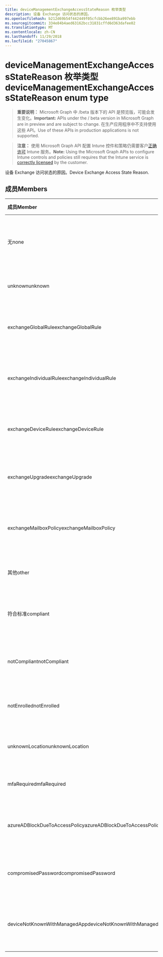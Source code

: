 ```yaml
---
title: deviceManagementExchangeAccessStateReason 枚举类型
description: 设备 Exchange 访问状态的原因。
ms.openlocfilehash: b212d69b54f442449f05cfcbb26ee891ba997ebb
ms.sourcegitcommit: 334e84b4aed63162bcc31831cffd6d363dafee02
ms.translationtype: MT
ms.contentlocale: zh-CN
ms.lasthandoff: 11/29/2018
ms.locfileid: "27045867"
---
```

# <a name="devicemanagementexchangeaccessstatereason-enum-type"></a><span data-ttu-id="55fb5-103">deviceManagementExchangeAccessStateReason 枚举类型</span><span class="sxs-lookup"><span data-stu-id="55fb5-103">deviceManagementExchangeAccessStateReason enum type</span></span>

> <span data-ttu-id="55fb5-104">**重要说明：** Microsoft Graph 中 /beta 版本下的 API 是预览版，可能会发生变化。</span><span class="sxs-lookup"><span data-stu-id="55fb5-104">**Important:** APIs under the / beta version in Microsoft Graph are in preview and are subject to change.</span></span> <span data-ttu-id="55fb5-105">在生产应用程序中不支持使用这些 API。</span><span class="sxs-lookup"><span data-stu-id="55fb5-105">Use of these APIs in production applications is not supported.</span></span>

> <span data-ttu-id="55fb5-106">**注意：** 使用 Microsoft Graph API 配置 Intune 控件和策略仍需要客户[正确许可](https://go.microsoft.com/fwlink/?linkid=839381) Intune 服务。</span><span class="sxs-lookup"><span data-stu-id="55fb5-106">**Note:** Using the Microsoft Graph APIs to configure Intune controls and policies still requires that the Intune service is [correctly licensed](https://go.microsoft.com/fwlink/?linkid=839381) by the customer.</span></span>

<span data-ttu-id="55fb5-107">设备 Exchange 访问状态的原因。</span><span class="sxs-lookup"><span data-stu-id="55fb5-107">Device Exchange Access State Reason.</span></span>
## <a name="members"></a><span data-ttu-id="55fb5-108">成员</span><span class="sxs-lookup"><span data-stu-id="55fb5-108">Members</span></span>
|<span data-ttu-id="55fb5-109">成员</span><span class="sxs-lookup"><span data-stu-id="55fb5-109">Member</span></span>|<span data-ttu-id="55fb5-110">值</span><span class="sxs-lookup"><span data-stu-id="55fb5-110">Value</span></span>|<span data-ttu-id="55fb5-111">说明</span><span class="sxs-lookup"><span data-stu-id="55fb5-111">Description</span></span>|
|:---|:---|:---|
|<span data-ttu-id="55fb5-112">无</span><span class="sxs-lookup"><span data-stu-id="55fb5-112">none</span></span>|<span data-ttu-id="55fb5-113">0</span><span class="sxs-lookup"><span data-stu-id="55fb5-113">0</span></span>|<span data-ttu-id="55fb5-114">从 Exchange 发现没有访问状态理由</span><span class="sxs-lookup"><span data-stu-id="55fb5-114">No access state reason discovered from Exchange</span></span>|
|<span data-ttu-id="55fb5-115">unknown</span><span class="sxs-lookup"><span data-stu-id="55fb5-115">unknown</span></span>|<span data-ttu-id="55fb5-116">1</span><span class="sxs-lookup"><span data-stu-id="55fb5-116">1</span></span>|<span data-ttu-id="55fb5-117">未知的访问状态的原因</span><span class="sxs-lookup"><span data-stu-id="55fb5-117">Unknown access state reason</span></span>|
|<span data-ttu-id="55fb5-118">exchangeGlobalRule</span><span class="sxs-lookup"><span data-stu-id="55fb5-118">exchangeGlobalRule</span></span>|<span data-ttu-id="55fb5-119">2</span><span class="sxs-lookup"><span data-stu-id="55fb5-119">2</span></span>|<span data-ttu-id="55fb5-120">由 Exchange 全局规则的访问状态</span><span class="sxs-lookup"><span data-stu-id="55fb5-120">Access state determined by Exchange Global rule</span></span>|
|<span data-ttu-id="55fb5-121">exchangeIndividualRule</span><span class="sxs-lookup"><span data-stu-id="55fb5-121">exchangeIndividualRule</span></span>|<span data-ttu-id="55fb5-122">3</span><span class="sxs-lookup"><span data-stu-id="55fb5-122">3</span></span>|<span data-ttu-id="55fb5-123">由 Exchange 单个规则的访问状态</span><span class="sxs-lookup"><span data-stu-id="55fb5-123">Access state determined by Exchange Individual rule</span></span>|
|<span data-ttu-id="55fb5-124">exchangeDeviceRule</span><span class="sxs-lookup"><span data-stu-id="55fb5-124">exchangeDeviceRule</span></span>|<span data-ttu-id="55fb5-125">4</span><span class="sxs-lookup"><span data-stu-id="55fb5-125">4</span></span>|<span data-ttu-id="55fb5-126">由 Exchange 设备规则的访问状态</span><span class="sxs-lookup"><span data-stu-id="55fb5-126">Access state determined by Exchange Device rule</span></span>|
|<span data-ttu-id="55fb5-127">exchangeUpgrade</span><span class="sxs-lookup"><span data-stu-id="55fb5-127">exchangeUpgrade</span></span>|<span data-ttu-id="55fb5-128">5</span><span class="sxs-lookup"><span data-stu-id="55fb5-128">5</span></span>|<span data-ttu-id="55fb5-129">由于 Exchange 升级的访问状态</span><span class="sxs-lookup"><span data-stu-id="55fb5-129">Access state due to Exchange upgrade</span></span>|
|<span data-ttu-id="55fb5-130">exchangeMailboxPolicy</span><span class="sxs-lookup"><span data-stu-id="55fb5-130">exchangeMailboxPolicy</span></span>|<span data-ttu-id="55fb5-131">6</span><span class="sxs-lookup"><span data-stu-id="55fb5-131">6</span></span>|<span data-ttu-id="55fb5-132">由 Exchange 邮箱策略的访问状态</span><span class="sxs-lookup"><span data-stu-id="55fb5-132">Access state determined by Exchange Mailbox Policy</span></span>|
|<span data-ttu-id="55fb5-133">其他</span><span class="sxs-lookup"><span data-stu-id="55fb5-133">other</span></span>|<span data-ttu-id="55fb5-134">7</span><span class="sxs-lookup"><span data-stu-id="55fb5-134">7</span></span>|<span data-ttu-id="55fb5-135">由 Exchange 的访问状态</span><span class="sxs-lookup"><span data-stu-id="55fb5-135">Access state determined by Exchange</span></span>|
|<span data-ttu-id="55fb5-136">符合标准</span><span class="sxs-lookup"><span data-stu-id="55fb5-136">compliant</span></span>|<span data-ttu-id="55fb5-137">8</span><span class="sxs-lookup"><span data-stu-id="55fb5-137">8</span></span>|<span data-ttu-id="55fb5-138">通过合规性质询授予的访问状态</span><span class="sxs-lookup"><span data-stu-id="55fb5-138">Access state granted by compliance challenge</span></span>|
|<span data-ttu-id="55fb5-139">notCompliant</span><span class="sxs-lookup"><span data-stu-id="55fb5-139">notCompliant</span></span>|<span data-ttu-id="55fb5-140">9</span><span class="sxs-lookup"><span data-stu-id="55fb5-140">9</span></span>|<span data-ttu-id="55fb5-141">合规性质询被吊销的访问状态</span><span class="sxs-lookup"><span data-stu-id="55fb5-141">Access state revoked by compliance challenge</span></span>|
|<span data-ttu-id="55fb5-142">notEnrolled</span><span class="sxs-lookup"><span data-stu-id="55fb5-142">notEnrolled</span></span>|<span data-ttu-id="55fb5-143">10</span><span class="sxs-lookup"><span data-stu-id="55fb5-143">10</span></span>|<span data-ttu-id="55fb5-144">管理质询被吊销的访问状态</span><span class="sxs-lookup"><span data-stu-id="55fb5-144">Access state revoked by management challenge</span></span>|
|<span data-ttu-id="55fb5-145">unknownLocation</span><span class="sxs-lookup"><span data-stu-id="55fb5-145">unknownLocation</span></span>|<span data-ttu-id="55fb5-146">12</span><span class="sxs-lookup"><span data-stu-id="55fb5-146">12</span></span>|<span data-ttu-id="55fb5-147">由于未知位置的访问状态</span><span class="sxs-lookup"><span data-stu-id="55fb5-147">Access state due to unknown location</span></span>|
|<span data-ttu-id="55fb5-148">mfaRequired</span><span class="sxs-lookup"><span data-stu-id="55fb5-148">mfaRequired</span></span>|<span data-ttu-id="55fb5-149">13</span><span class="sxs-lookup"><span data-stu-id="55fb5-149">13</span></span>|<span data-ttu-id="55fb5-150">由于 MFA 质询的访问状态</span><span class="sxs-lookup"><span data-stu-id="55fb5-150">Access state due to MFA challenge</span></span>|
|<span data-ttu-id="55fb5-151">azureADBlockDueToAccessPolicy</span><span class="sxs-lookup"><span data-stu-id="55fb5-151">azureADBlockDueToAccessPolicy</span></span>|<span data-ttu-id="55fb5-152">14</span><span class="sxs-lookup"><span data-stu-id="55fb5-152">14</span></span>|<span data-ttu-id="55fb5-153">由 AAD 访问策略吊销的访问状态</span><span class="sxs-lookup"><span data-stu-id="55fb5-153">Access State revoked by AAD Access Policy</span></span>|
|<span data-ttu-id="55fb5-154">compromisedPassword</span><span class="sxs-lookup"><span data-stu-id="55fb5-154">compromisedPassword</span></span>|<span data-ttu-id="55fb5-155">15</span><span class="sxs-lookup"><span data-stu-id="55fb5-155">15</span></span>|<span data-ttu-id="55fb5-156">由受到攻击的密码吊销的访问状态</span><span class="sxs-lookup"><span data-stu-id="55fb5-156">Access State revoked by compromised password</span></span>|
|<span data-ttu-id="55fb5-157">deviceNotKnownWithManagedApp</span><span class="sxs-lookup"><span data-stu-id="55fb5-157">deviceNotKnownWithManagedApp</span></span>|<span data-ttu-id="55fb5-158">16</span><span class="sxs-lookup"><span data-stu-id="55fb5-158">16</span></span>|<span data-ttu-id="55fb5-159">由托管应用程序质询吊销的访问状态</span><span class="sxs-lookup"><span data-stu-id="55fb5-159">Access state revoked by managed application challenge</span></span>|





